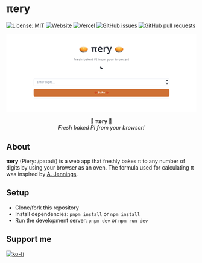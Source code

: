 # πery

[![License: MIT](https://img.shields.io/badge/license-MIT-blue)](LICENSE)
[![Website](https://img.shields.io/website?url=https://thai-regex-dict.vercel.app/)](https://piery.vercel.app/)
[![Vercel](https://vercelbadge.vercel.app/api/richeyphu/thai-regex-dict)](https://piery.vercel.app/)
[![GitHub issues](https://img.shields.io/github/issues/richeyphu/thai-regex-dict)](https://github.com/richeyphu/piery/issues)
[![GitHub pull requests](https://img.shields.io/github/issues-pr/richeyphu/thai-regex-dict)](https://github.com/richeyphu/piery/pulls)

<p align="center">
  <img alt="cover" src="public/img/cover.png">
</p>

<p align="center">
  <b>🥧 πery 🥧</b>
  <br/>
  <i>Fresh baked PI from your browser!</i>
</p>

## About

**πery** (Piery: /paɪəɹi/) is a web app that freshly bakes π to any number of digits by using your browser as an oven. The formula used for calculating π was inspired by [A. Jennings](http://ajennings.net/blog/a-million-digits-of-pi-in-9-lines-of-javascript.html).

## Setup

- Clone/fork this repository
- Install dependencies: `pnpm install` or `npm install`
- Run the development server: `pnpm dev` or `npm run dev`

## Support me

[![ko-fi](https://ko-fi.com/img/githubbutton_sm.svg)](https://ko-fi.com/I2I56YEGJ)
